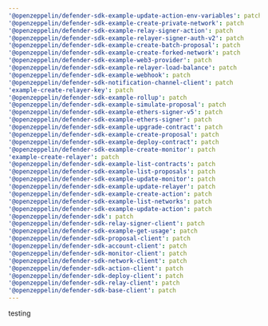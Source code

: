 ```yaml
---
'@openzeppelin/defender-sdk-example-update-action-env-variables': patch
'@openzeppelin/defender-sdk-example-create-private-network': patch
'@openzeppelin/defender-sdk-example-relay-signer-action': patch
'@openzeppelin/defender-sdk-example-relayer-signer-auth-v2': patch
'@openzeppelin/defender-sdk-example-create-batch-proposal': patch
'@openzeppelin/defender-sdk-example-create-forked-network': patch
'@openzeppelin/defender-sdk-example-web3-provider': patch
'@openzeppelin/defender-sdk-example-relayer-load-balance': patch
'@openzeppelin/defender-sdk-example-webhook': patch
'@openzeppelin/defender-sdk-notification-channel-client': patch
'example-create-relayer-key': patch
'@openzeppelin/defender-sdk-example-rollup': patch
'@openzeppelin/defender-sdk-example-simulate-proposal': patch
'@openzeppelin/defender-sdk-example-ethers-signer-v5': patch
'@openzeppelin/defender-sdk-example-ethers-signer': patch
'@openzeppelin/defender-sdk-example-upgrade-contract': patch
'@openzeppelin/defender-sdk-example-create-proposal': patch
'@openzeppelin/defender-sdk-example-deploy-contract': patch
'@openzeppelin/defender-sdk-example-create-monitor': patch
'example-create-relayer': patch
'@openzeppelin/defender-sdk-example-list-contracts': patch
'@openzeppelin/defender-sdk-example-list-proposals': patch
'@openzeppelin/defender-sdk-example-update-monitor': patch
'@openzeppelin/defender-sdk-example-update-relayer': patch
'@openzeppelin/defender-sdk-example-create-action': patch
'@openzeppelin/defender-sdk-example-list-networks': patch
'@openzeppelin/defender-sdk-example-update-action': patch
'@openzeppelin/defender-sdk': patch
'@openzeppelin/defender-sdk-relay-signer-client': patch
'@openzeppelin/defender-sdk-example-get-usage': patch
'@openzeppelin/defender-sdk-proposal-client': patch
'@openzeppelin/defender-sdk-account-client': patch
'@openzeppelin/defender-sdk-monitor-client': patch
'@openzeppelin/defender-sdk-network-client': patch
'@openzeppelin/defender-sdk-action-client': patch
'@openzeppelin/defender-sdk-deploy-client': patch
'@openzeppelin/defender-sdk-relay-client': patch
'@openzeppelin/defender-sdk-base-client': patch
---
```


testing
